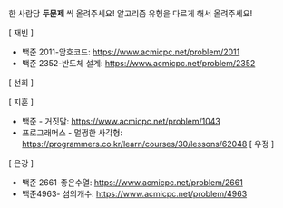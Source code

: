 한 사람당 **두문제** 씩 올려주세요!
알고리즘 유형을 다르게 해서 올려주세요!

[ 재빈 ]
- 백준 2011-암호코드: https://www.acmicpc.net/problem/2011
- 백준 2352-반도체 설계: https://www.acmicpc.net/problem/2352

[ 선희 ]

[ 지훈 ]
- 백준 - 거짓말: https://www.acmicpc.net/problem/1043
- 프로그래머스 - 멀쩡한 사각형: https://programmers.co.kr/learn/courses/30/lessons/62048
[ 우정 ]

[ 은강 ]
- 백준 2661-좋은수열: https://www.acmicpc.net/problem/2661
- 백준4963- 섬의개수: https://www.acmicpc.net/problem/4963
